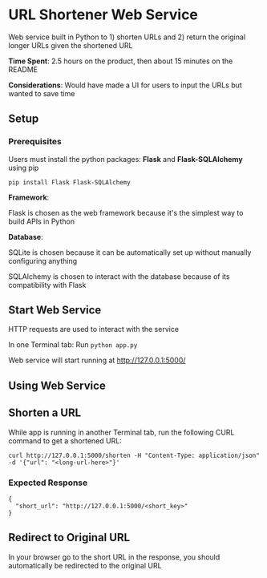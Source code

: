 # URL Shortener Web Service

Web service built in Python to 1) shorten URLs and 2) return the original longer URLs given the shortened URL

**Time Spent**: 2.5 hours on the product, then about 15 minutes on the README

**Considerations**: Would have made a UI for users to input the URLs but wanted to save time


## Setup


### Prerequisites


Users must install the python packages: **Flask** and **Flask-SQLAlchemy** using pip

```pip install Flask Flask-SQLAlchemy```



**Framework**:

Flask is chosen as the web framework because it's the simplest way to build APIs in Python

**Database**:

SQLite is chosen because it can be automatically set up without manually configuring anything

SQLAlchemy is chosen to interact with the database because of its compatibility with Flask

## Start Web Service
HTTP requests are used to interact with the service

In one Terminal tab: Run ```python app.py```

Web service will start running at http://127.0.0.1:5000/

## Using Web Service

## Shorten a URL
While app is running in another Terminal tab, run the following CURL command to get a shortened URL:

```curl http://127.0.0.1:5000/shorten -H "Content-Type: application/json" -d '{"url": "<long-url-here>"}'```

### Expected Response
```
{
  "short_url": "http://127.0.0.1:5000/<short_key>"
}
```

## Redirect to Original URL
In your browser go to the short URL in the response, you should automatically be redirected to the original URL



